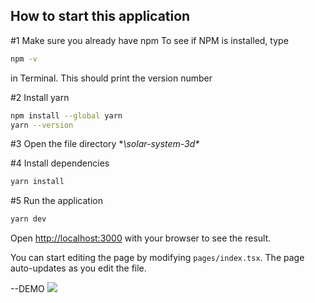 ## How to start this application

#1 Make sure you already have npm
To see if NPM is installed, type 

```bash 
npm -v 
``` 
in Terminal. This should print the version number

#2 Install yarn 

```bash 
npm install --global yarn
yarn --version
```

#3 Open the file directory **\solar-system-3d\**

#4 Install dependencies
```bash 
yarn install
```

#5 Run the application
```bash
yarn dev
```

Open [http://localhost:3000](http://localhost:3000) with your browser to see the result.

You can start editing the page by modifying `pages/index.tsx`. The page auto-updates as you edit the file.

--DEMO
![](https://github.com/dikiogres/solar-system-3d/blob/main/_demo/solarSystem%20.gif)

